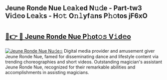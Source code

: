 ## Jeune Ronde Nue L𝚎a𝚔ed N𝚞𝚍e - Part-tw3 Vi𝚍𝚎o L𝚎a𝚔s - H𝚘𝚝 O𝚗𝚕yf𝚊ns P𝚑𝚘tos jF6xO

# <h2><a href="http://kf2438f.oniu.top/?m=Jeune+Ronde+Nue">🔗👉 🔴 Jeune Ronde Nue P𝚑ot𝚘𝚜 V𝚒d𝚎o</a></h2>

[![Jeune Ronde Nue Nu𝚍e𝚜](https://i.imgur.com/0qMVB7G.gif)](http://kf2438f.oniu.top/?m=Jeune+Ronde+Nue)
Digital media provider and amusement giver Jeune Ronde Nue, famed for disseminating dance and lifestyle content via trending choreographies and short videos. Outstanding magician's assistant Jeune Ronde Nue, recognized for their remarkable abilities and accomplishments in assisting magicians.  
